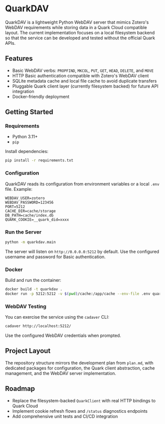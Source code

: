 # QuarkDAV

QuarkDAV is a lightweight Python WebDAV server that mimics Zotero's WebDAV requirements while storing data in a Quark Cloud compatible layout. The current implementation focuses on a local filesystem backend so that the service can be developed and tested without the official Quark APIs.

## Features

- Basic WebDAV verbs: `PROPFIND`, `MKCOL`, `PUT`, `GET`, `HEAD`, `DELETE`, and `MOVE`
- HTTP Basic authentication compatible with Zotero's WebDAV client
- SQLite metadata cache and local file cache to avoid duplicate transfers
- Pluggable Quark client layer (currently filesystem backed) for future API integration
- Docker-friendly deployment

## Getting Started

### Requirements

- Python 3.11+
- `pip`

Install dependencies:

```bash
pip install -r requirements.txt
```

### Configuration

QuarkDAV reads its configuration from environment variables or a local `.env` file. Example:

```env
WEBDAV_USER=zotero
WEBDAV_PASSWORD=123456
PORT=5212
CACHE_DIR=cache/storage
DB_PATH=cache/index.db
QUARK_COOKIE=__quark_did=xxxx
```

### Run the Server

```bash
python -m quarkdav.main
```

The server will listen on `http://0.0.0.0:5212` by default. Use the configured username and password for Basic authentication.

### Docker

Build and run the container:

```bash
docker build -t quarkdav .
docker run -p 5212:5212 -v $(pwd)/cache:/app/cache --env-file .env quarkdav
```

### WebDAV Testing

You can exercise the service using the `cadaver` CLI:

```bash
cadaver http://localhost:5212/
```

Use the configured WebDAV credentials when prompted.

## Project Layout

The repository structure mirrors the development plan from `plan.md`, with dedicated packages for configuration, the Quark client abstraction, cache management, and the WebDAV server implementation.

## Roadmap

- Replace the filesystem-backed `QuarkClient` with real HTTP bindings to Quark Cloud
- Implement cookie refresh flows and `/status` diagnostics endpoints
- Add comprehensive unit tests and CI/CD integration
